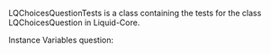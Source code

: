 LQChoicesQuestionTests is a class containing the tests for the class LQChoicesQuestion in Liquid-Core.

Instance Variables
	question:		<Object>